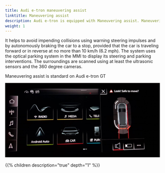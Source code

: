 ```yaml
---
title: Audi e-tron maneuvering assist
linktitle: Maneuvering assist
description: Audi e-tron is equipped with Maneuvering assist. Maneuvering assist recognizes moving and stationary objects larger than 10 centimeters (3.9 in), such as a pillar in a parking garage or a moving vehicle. 
weight: 1
---
```


It helps to avoid impending collisions using warning steering impulses and by autonomously braking the car to a stop, provided that the car is traveling forward or in reverse at no more than 10 km/h (6.2 mph). The system uses the optical parking system in the MMI to display its steering and parking interventions. The surroundings are scanned using at least the ultrasonic sensors and the 360 degree cameras.

Maneuvering assist is standard on Audi e-tron GT

![Maneuvering assist](manuveringassist.jpg "Maneuvering assist in")

{{% children description="true" depth="1" %}}
